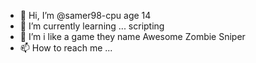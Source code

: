 - 👋 Hi, I’m @samer98-cpu  age 14 
- 🌱 I’m currently learning ... scripting
- 💞️ I’m i like a game they name Awesome Zombie Sniper
- 📫 How to reach me ...

<!---
samer98-cpu/samer98-cpu is a ✨ special ✨ repository because its `README.md` (this file) appears on your GitHub profile.
You can click the Preview link to take a look at your changes.
--->
